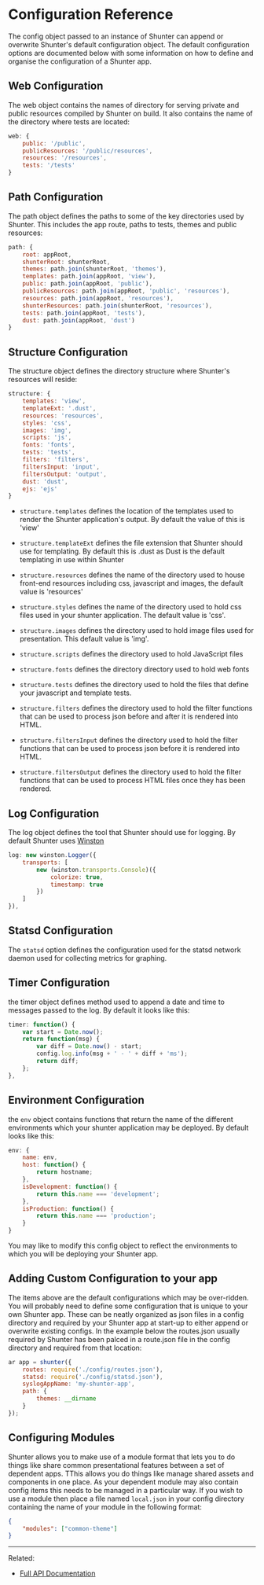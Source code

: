 
Configuration Reference
=======================


The config object passed to an instance of Shunter can append or overwrite Shunter's default configuration object. 
The default configuration options are documented below with some information on how to define and organise the configuration of a Shunter app.


Web Configuration
------------------

The web object contains the names of directory for serving private and public resources compiled by Shunter on build. It also contains the name of the directory where tests are located:

```javascript
web: {
	public: '/public',
	publicResources: '/public/resources',
	resources: '/resources',
	tests: '/tests'
}
```

Path Configuration
------------------

The path object defines the paths to some of the key directories used by Shunter. This includes the app route, paths to tests, themes and public resources:


```javascript
path: {
	root: appRoot,
	shunterRoot: shunterRoot,
	themes: path.join(shunterRoot, 'themes'),
	templates: path.join(appRoot, 'view'),
	public: path.join(appRoot, 'public'),
	publicResources: path.join(appRoot, 'public', 'resources'),
	resources: path.join(appRoot, 'resources'),
	shunterResources: path.join(shunterRoot, 'resources'),
	tests: path.join(appRoot, 'tests'),
	dust: path.join(appRoot, 'dust')
}
```


Structure Configuration
-----------------------


The structure object defines the directory structure where Shunter's resources will reside:

```javascript
structure: {
	templates: 'view',
	templateExt: '.dust',
	resources: 'resources',
	styles: 'css',
	images: 'img',
	scripts: 'js',
	fonts: 'fonts',
	tests: 'tests',
	filters: 'filters',
	filtersInput: 'input',
	filtersOutput: 'output',
	dust: 'dust',
	ejs: 'ejs'
}
```

* `structure.templates` defines the location of the templates used to render the Shunter application's output. By default the value of this is 'view'

* `structure.templateExt` defines the file extension that Shunter should use for templating. By default this is .dust as Dust is the default templating in use within Shunter

* `structure.resources` defines the name of the directory used to house front-end resources including css, javascript and images, the default value is 'resources'

* `structure.styles` defines the name of the directory used to hold css files used in your shunter application. The default value is 'css'.

* `structure.images` defines the directory used to hold image files used for presentation. This default value is 'img'.

* `structure.scripts` defines the directory used to hold JavaScript files

* `structure.fonts` defines the directory directory used to hold web fonts

* `structure.tests` defines the directory used to hold the files that define your javascript and template tests.

* `structure.filters` defines the directory used to hold the filter functions that can be used to process json before and after it is rendered into HTML.

* `structure.filtersInput` defines the directory used to hold the filter functions that can be used to process json before it is rendered into HTML.

* `structure.filtersOutput` defines the directory used to hold the filter functions that can be used to process HTML files once they has been rendered.



Log Configuration
-----------------



The log object defines the tool that Shunter should use for logging. By default Shunter uses [Winston](https://github.com/winstonjs/winston)

```javascript
log: new winston.Logger({
	transports: [
		new (winston.transports.Console)({
			colorize: true,
			timestamp: true
		})
	]
}),
```

Statsd Configuration
--------------------


The `statsd` option defines the configuration used for the statsd network daemon used for collecting metrics for graphing. 



Timer Configuration
--------------------

the timer object defines method used to append a date and time to messages passed to the log. By default it looks like this:

```javascript
timer: function() {
	var start = Date.now();
	return function(msg) {
		var diff = Date.now() - start;
		config.log.info(msg + ' - ' + diff + 'ms');
		return diff;
	};
},
```
Environment Configuration
-------------------------

the `env` object contains functions that return the name of the different environments which your shunter application may be deployed. By default looks like this:

```javascript
env: {
	name: env,
	host: function() {
		return hostname;
	},
	isDevelopment: function() {
		return this.name === 'development';
	},
	isProduction: function() {
		return this.name === 'production';
	}
}
```
You may like to modify this config object to reflect the environments to which you will be deploying your Shunter app.


Adding Custom Configuration to your app
---------------------------------------

The items above are the default configurations which may be over-ridden. You will probably need to define some configuration that is unique to your own Shunter app. These can be neatly organized as json files in a config directory and required by your Shunter app at start-up to either append or overwrite existing configs. In the example below the routes.json usually required by Shunter has been palced in a route.json file in the config directory and required from that location:

```javascript
ar app = shunter({
    routes: require('./config/routes.json'),
    statsd: require('./config/statsd.json'),
    syslogAppName: 'my-shunter-app',
    path: {
        themes: __dirname
    }
});
```

Configuring Modules
-------------------

Shunter allows you to make use of a module format that lets you to do things like share common presentational features between a set of dependent apps. TThis allows you do things like manage shared assets and components in one place. As your dependent module may also contain config items this needs to be managed in a particular way. If you wish to use a module then place a file named `local.json` in your config directory containing the name of your module in the following format:

```json
{
	"modules": ["common-theme"]
}	

```


---

Related:

- [Full API Documentation](../usage.md)
